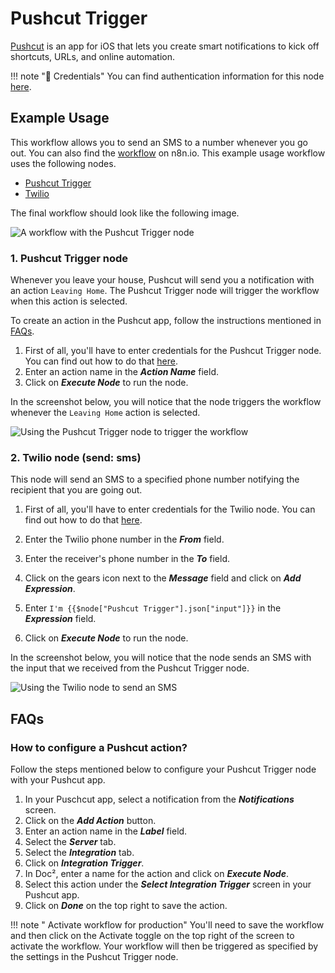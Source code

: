 # Pushcut Trigger

[Pushcut](https://pushcut.io) is an app for iOS that lets you create smart notifications to kick off shortcuts, URLs, and online automation.

!!! note "🔑 Credentials"
    You can find authentication information for this node [here](/integrations/credentials/pushcut/).


## Example Usage

This workflow allows you to send an SMS to a number whenever you go out. You can also find the [workflow](https://n8n.io/workflows/870) on n8n.io. This example usage workflow uses the following nodes.
- [Pushcut Trigger]()
- [Twilio](/integrations/nodes/n8n-nodes-base.twilio/)

The final workflow should look like the following image.

![A workflow with the Pushcut Trigger node](/_images/integrations/trigger-nodes/pushcuttrigger/workflow.png)

### 1. Pushcut Trigger node

Whenever you leave your house, Pushcut will send you a notification with an action `Leaving Home`. The Pushcut Trigger node will trigger the workflow when this action is selected.

To create an action in the Pushcut app, follow the instructions mentioned in [FAQs](#how-to-configure-a-pushcut-action).

1. First of all, you'll have to enter credentials for the Pushcut Trigger node. You can find out how to do that [here](/integrations/credentials/pushcut/).
2. Enter an action name in the ***Action Name*** field.
3. Click on ***Execute Node*** to run the node.

In the screenshot below, you will notice that the node triggers the workflow whenever the `Leaving Home` action is selected.

![Using the Pushcut Trigger node to trigger the workflow](/_images/integrations/trigger-nodes/pushcuttrigger/pushcuttrigger_node.png)

### 2. Twilio node (send: sms)

This node will send an SMS to a specified phone number notifying the recipient that you are going out.

1. First of all, you'll have to enter credentials for the Twilio node. You can find out how to do that [here](/integrations/credentials/twilio/).
2. Enter the Twilio phone number in the ***From*** field.
4. Enter the receiver's phone number in the ***To*** field.
5. Click on the gears icon next to the ***Message*** field and click on ***Add Expression***.

6. Enter `I'm {{$node["Pushcut Trigger"].json["input"]}}` in the ***Expression*** field.
7. Click on ***Execute Node*** to run the node.


In the screenshot below, you will notice that the node sends an SMS with the input that we received from the Pushcut Trigger node.

![Using the Twilio node to send an SMS](/_images/integrations/trigger-nodes/pushcuttrigger/twilio_node.png)

## FAQs

### How to configure a Pushcut action?

Follow the steps mentioned below to configure your Pushcut Trigger node with your Pushcut app.

1. In your Puschcut app, select a notification from the ***Notifications*** screen.
2. Click on the ***Add Action*** button.
3. Enter an action name in the ***Label*** field.
4. Select the ***Server*** tab.
5. Select the ***Integration*** tab.
6. Click on ***Integration Trigger***.
7. In Doc², enter a name for the action and click on ***Execute Node***.
8. Select this action under the ***Select Integration Trigger*** screen in your Pushcut app.
9. Click on ***Done*** on the top right to save the action.

!!! note " Activate workflow for production"
    You'll need to save the workflow and then click on the Activate toggle on the top right of the screen to activate the workflow. Your workflow will then be triggered as specified by the settings in the Pushcut Trigger node.


